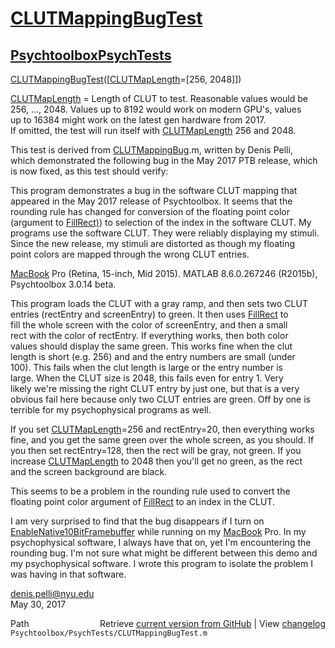 # [CLUTMappingBugTest](CLUTMappingBugTest)
## [Psychtoolbox](Psychtoolbox)[PsychTests](PsychTests)

[CLUTMappingBugTest](CLUTMappingBugTest)([[CLUTMapLength](CLUTMapLength)=[256, 2048]])  
  
[CLUTMapLength](CLUTMapLength) = Length of CLUT to test. Reasonable values would be  
256, ..., 2048. Values up to 8192 would work on modern GPU's, values  
up to 16384 might work on the latest gen hardware from 2017.  
If omitted, the test will run itself with [CLUTMapLength](CLUTMapLength) 256 and 2048.  
  
This test is derived from [CLUTMappingBug](CLUTMappingBug).m, written by Denis Pelli,  
which demonstrated the following bug in the May 2017 PTB release, which  
is now fixed, as this test should verify:  
  
This program demonstrates a bug in the software CLUT mapping that  
appeared in the May 2017 release of Psychtoolbox. It seems that the  
rounding rule has changed for conversion of the floating point color  
(argument to [FillRect)](FillRect)) to selection of the index in the software CLUT. My  
programs use the software CLUT. They were reliably displaying my stimuli.  
Since the new release, my stimuli are distorted as though my floating  
point colors are mapped through the wrong CLUT entries.  
  
[MacBook](MacBook) Pro (Retina, 15-inch, Mid 2015). MATLAB 8.6.0.267246 (R2015b),  
Psychtoolbox 3.0.14 beta.  
  
This program loads the CLUT with a gray ramp, and then sets two CLUT  
entries (rectEntry and screenEntry) to green. It then uses [FillRect](FillRect) to  
fill the whole screen with the color of screenEntry, and then a small  
rect with the color of rectEntry. If everything works, then both color  
values should display the same green. This works fine when the clut  
length is short (e.g. 256) and and the entry numbers are small (under  
100). This fails when the clut length is large or the entry number is  
large. When the CLUT size is 2048, this fails even for entry 1. Very  
likely we're missing the right CLUT entry by just one, but that is a very  
obvious fail here because only two CLUT entries are green. Off by one is  
terrible for my psychophysical programs as well.  
  
If you set [CLUTMapLength](CLUTMapLength)=256 and rectEntry=20, then everything works  
fine, and you get the same green over the whole screen, as you should. If  
you then set rectEntry=128, then the rect will be gray, not green. If you  
increase [CLUTMapLength](CLUTMapLength) to 2048 then you'll get no green, as the rect  
and the screen background are black.  
  
This seems to be a problem in the rounding rule used to convert the  
floating point color argument of [FillRect](FillRect) to an index in the CLUT.  
  
I am very surprised to find that the bug disappears if I turn on  
[EnableNative10BitFramebuffer](EnableNative10BitFramebuffer) while running on my [MacBook](MacBook) Pro. In my  
psychophysical software, I always have that on, yet I'm encountering the  
rounding bug. I'm not sure what might be different between this demo and  
my psychophysical software. I wrote this program to isolate the problem I  
was having in that software.  
  
denis.pelli@nyu.edu  
May 30, 2017  




<div class="code_header" style="text-align:right;">
  <span style="float:left;">Path&nbsp;&nbsp;</span> <span class="counter">Retrieve <a href=
  "https://raw.github.com/Psychtoolbox-3/Psychtoolbox-3/beta/Psychtoolbox/PsychTests/CLUTMappingBugTest.m">current version from GitHub</a> | View <a href=
  "https://github.com/Psychtoolbox-3/Psychtoolbox-3/commits/beta/Psychtoolbox/PsychTests/CLUTMappingBugTest.m">changelog</a></span>
</div>
<div class="code">
  <code>Psychtoolbox/PsychTests/CLUTMappingBugTest.m</code>
</div>

